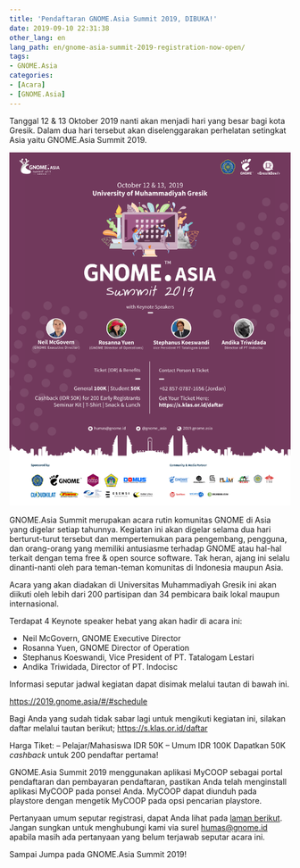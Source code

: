 ```yaml
---
title: 'Pendaftaran GNOME.Asia Summit 2019, DIBUKA!'
date: 2019-09-10 22:31:38
other_lang: en
lang_path: en/gnome-asia-summit-2019-registration-now-open/
tags:
- GNOME.Asia
categories: 
- [Acara]
- [GNOME.Asia]
---
```


Tanggal 12 & 13 Oktober 2019 nanti akan menjadi hari yang besar bagi kota Gresik. Dalam dua hari tersebut akan diselenggarakan perhelatan setingkat Asia yaitu GNOME.Asia Summit 2019.
<!--more-->

![Poster GNOME.Asia Summit 2019](/pendaftaran-gnome-asia-summit-2019-dibuka/feed-dark-purple-min.png)

GNOME.Asia Summit merupakan acara rutin komunitas GNOME di Asia yang digelar setiap tahunnya. Kegiatan ini akan digelar selama dua hari berturut-turut tersebut dan mempertemukan para pengembang, pengguna, dan orang-orang yang memiliki antusiasme terhadap GNOME atau hal-hal terkait dengan tema free & open source software. Tak heran, ajang ini selalu dinanti-nanti oleh para teman-teman komunitas di Indonesia maupun Asia.

Acara yang akan diadakan di Universitas Muhammadiyah Gresik ini akan diikuti oleh lebih dari 200 partisipan dan 34 pembicara baik lokal maupun internasional. 

Terdapat 4 Keynote speaker hebat yang akan hadir di acara ini:
- Neil McGovern, GNOME Executive Director
- Rosanna Yuen, GNOME Director of Operation
- Stephanus Koeswandi, Vice President of PT. Tatalogam Lestari
- Andika Triwidada, Director of PT. Indocisc

Informasi seputar jadwal kegiatan dapat disimak melalui tautan di bawah ini.

https://2019.gnome.asia/#/#schedule

Bagi Anda yang sudah tidak sabar lagi untuk mengikuti kegiatan ini, silakan daftar melalui tautan berikut;
https://s.klas.or.id/daftar

Harga Tiket:
– Pelajar/Mahasiswa IDR 50K
– Umum IDR 100K
Dapatkan 50K *cashback* untuk 200 pendaftar pertama!

GNOME.Asia Summit 2019 menggunakan aplikasi MyCOOP sebagai portal pendaftaran dan pembayaran pendaftaran, pastikan Anda telah menginstall aplikasi MyCOOP pada ponsel Anda. MyCOOP dapat diunduh pada playstore dengan mengetik MyCOOP pada opsi pencarian playstore.

Pertanyaan umum seputar registrasi, dapat Anda lihat pada [laman berikut](https://gnome.id/tilil-gnome-asia-summit-2019/). Jangan sungkan untuk menghubungi kami via surel [humas@gnome.id](mailto:https://gnome.id/tilil-gnome-asia-summit-2019/) apabila masih ada pertanyaan yang belum terjawab seputar acara ini. 

Sampai Jumpa pada GNOME.Asia Summit 2019!
